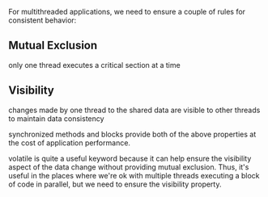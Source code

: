 For multithreaded applications, we need to ensure a couple of rules for consistent behavior:

## Mutual Exclusion
only one thread executes a critical section at a time
## Visibility
changes made by one thread to the shared data are visible to other threads to maintain data consistency

synchronized methods and blocks provide both of the above properties at the cost of application performance.

volatile is quite a useful keyword because it can help ensure the visibility aspect of the data change without providing mutual exclusion. Thus, it's useful in the places where we're ok with multiple threads executing a block of code in parallel, but we need to ensure the visibility property.

